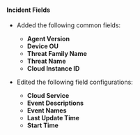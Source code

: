 
#### Incident Fields
- Added the following common fields:
   - **Agent Version**
   - **Device OU**
   - **Threat Family Name**
   - **Threat Name**
   - **Cloud Instance ID**
   

- Edited the following field configurations:
   - **Cloud Service**
   - **Event Descriptions**
   - **Event Names**
   - **Last Update Time**
   - **Start Time**